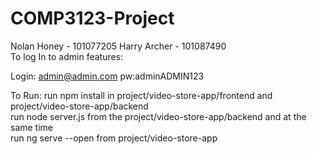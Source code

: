 # COMP3123-Project
Nolan Honey - 101077205
Harry Archer - 101087490 <br>
To log In to admin features:

Login: admin@admin.com pw:adminADMIN123

To Run: run npm install in project/video-store-app/frontend and project/video-store-app/backend <br>
        run node server.js from the project/video-store-app/backend and at the same time <br>
        run ng serve --open from project/video-store-app 

